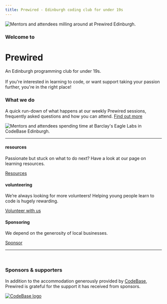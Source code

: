 ```yaml
---
title: Prewired - Edinburgh coding club for under 19s
---
```


<div class="split mt-0">
    <div class="split-piece split-center split-50 d-flex">
        <div class="img-container">
            <img src="/assets/images/misc/luke-at-codebase.jpg" alt="Mentors and attendees milling around at Prewired Edinburgh.">
        </div>
    </div>
    <div class="split-piece split-50">
        <h3>Welcome to</h3>
        <h1 role="heading">Prewired</h1>
        <p>
            An Edinburgh programming club for under 19s.<br><br>
            If you're interested in learning to code, or want support taking your passion further, you're in the right place!
        </p>
    </div>
</div>

<div class="split">
    <div class="split-piece split-50">
        <h3>What we do</h3>
        <p class="d-flex flex-column mt-3">
            A quick run-down of what happens at our weekly Prewired sessions, frequently asked questions and how you can attend.
            <a class="btn btn-primary mt-3 w-60 text-center" href="/what-we-do">Find out more</a>
        </p>
    </div>
    <div class="split-piece split-center split-50 d-flex">
        <div class="img-container">
            <img src="/assets/images/misc/eagle-lab-1.png" alt="Mentors and attendees spending time at Barclay's Eagle Labs in CodeBase Edinburgh.">
        </div>
    </div>
</div>

---

<div class="split align-items-start justify-content-between pt-4 align-items-stretch">
    <div class="split-piece min-split-30 split-nopad align-items-center justify-content-between">
        <div class="d-flex justify-content-center align-items-center flex-column">
            <h4 class="mt-0">resources</h4>
            <p class="text-center split-nopad">
                Passionate but stuck on what to do next? Have a look at our page on learning resources.
                <br>
            </p>
        </div>
        <a class="btn btn-primary mt-2 mb-5 w-70" href="/resources">Resources</a>
    </div>
    <div class="split-piece min-split-30 split-nopad align-items-center justify-content-between">
        <div class="d-flex justify-content-center align-items-center flex-column">
            <h4 class="mt-0">volunteering</h4>
            <p class="text-center split-nopad">
                We’re always looking for more volunteers! Helping young people learn to code is hugely rewarding.
                <br>
            </p>
        </div>
        <a class="btn btn-primary mt-2 mb-5 w-70" href="/volunteer">Volunteer with us</a>
    </div>
    <div class="split-piece min-split-30 split-nopad align-items-center justify-content-between">
        <div class="d-flex justify-content-center align-items-center flex-column">
            <h4 class="mt-0">Sponsoring</h4>
            <p class="text-center split-nopad">
                We depend on the generosity of local businesses.
                <br>
            </p>
        </div>
        <a class="btn btn-primary mt-2 mb-5 w-70" href="/sponsor">Sponsor</a>
    </div>
</div>

---

<br>
<div class="split-piece center-mobile ">
    <h3>Sponsors & supporters</h3>
    <p class="pt-4 center-mobile ">
        In addition to the accommodation generously provided by <a href="https://www.thisiscodebase.com/">CodeBase</a>, Prewired is grateful for the support it has received from sponsors.
    </p>
    <div class="sponsor-logo-container w-100 pt-4">
        <a href="https://www.thisiscodebase.com/">
            <img src="/assets/images/logos/codebase-logo.jpg" alt="CodeBase logo"> 
        </a>
    </div>
</div>